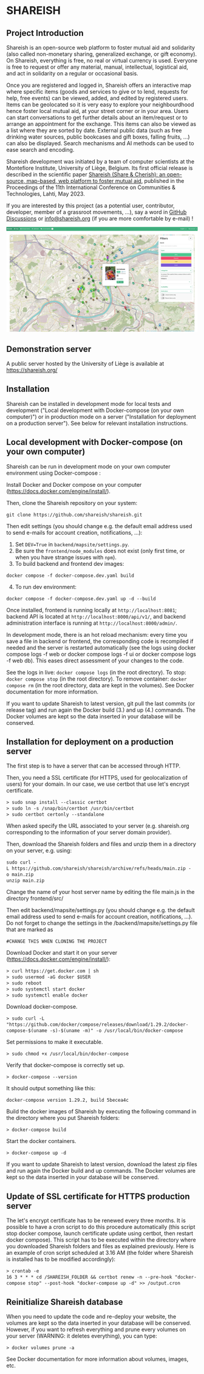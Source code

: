 # SHAREISH

## Project Introduction
Shareish is an open-source web platform to foster mutual aid and solidarity (also called non-monetary sharing, generalized exchange, or gift economy). On Shareish, everything is free, no real or virtual currency is used. Everyone is free to request or offer any material, manual, intellectual, logistical aid, and act in solidarity on a regular or occasional basis.

Once you are registered and logged in, Shareish offers an interactive map where specific items (goods and services to give or to lend, requests for help, free events) can be viewed, added, and edited by registered users. Items can be geolocated so it is very easy to explore your neighbourdhood hence foster local mutual aid, at your street corner or in your area. Users can start conversations to get further details about an item/request or to arrange an appointment for the exchange. This items can also be viewed as a list where they are sorted by date. External public data (such as free drinking water sources, public bookcases and gift boxes, falling fruits, ...) can also be displayed. Search mechanisms and AI methods can be used to ease search and encoding.

Shareish development was initiated by a team of computer scientists at the Montefiore Institute, University of Liège, Belgium. Its first official release is described in the scientific paper [Shareish (Share & Cherish): an open-source, map-based, web platform to foster mutual aid](https://dl.acm.org/doi/10.1145/3593743.3593790), published in the Proceedings of the 11th International Conference on Communities & Technologies, Lahti, May 2023.

If you are interested by this project (as a potential user, contributor, developer, member of a grassroot movements, ...), say a word in [GitHub Discussions](https://github.com/shareish/shareish/discussions) or <info@shareish.org> (if you are more comfortable by e-mail) !

![Shareish map](shareish-map-screenshot.jpg?raw=true "Shareish map")

## Demonstration server

A public server hosted by the University of Liège is available at https://shareish.org/

## Installation
Shareish can be installed in development mode for local tests and development ("Local development with Docker-compose (on your own computer)") or in production mode on a server ("Installation for deployment on a production server"). See below for relevant installation instructions.

## Local development with Docker-compose (on your own computer)

Shareish can be run in development mode on your own computer environment using Docker-compose :

Install Docker and Docker compose on your computer (https://docs.docker.com/engine/install/).

Then, clone the Shareish repository on your system:
```
git clone https://github.com/shareish/shareish.git
```

Then edit settings (you should change e.g. the default email address used to send e-mails for account creation, notifications, ...):
1. Set `DEV=True` in `backend/mapsite/settings.py`.
2. Be sure the `frontend/node_modules` does not exist (only first time, or when you have strange issues with `npm`).
3. To build backend and frontend dev images:
```
docker compose -f docker-compose.dev.yaml build
```
4. To run dev environment:
``` 
docker compose -f docker-compose.dev.yaml up -d --build
```

Once installed, frontend is running locally at `http://localhost:8081`; backend API is located at `http://localhost:8000/api/v1/`, and backend administration interface is running at `http://localhost:8000/admin/`.

In development mode, there is an hot reload mechanism: every time you save a file in backend or frontend, the corresponding code is recompiled if needed and the server is restarted automatically (see the logs using docker compose logs -f web or docker compose logs -f ui or docker compose logs -f web db). This eases direct assessment of your changes to the code.

See the logs in live: `docker compose logs` (in the root directory).
To stop: `docker compose stop` (in the root directory).
To remove container: `docker compose rm` (in the root directory, data are kept in the volumes).
See Docker documentation for more information.

If you want to update Shareish to latest version, git pull the last commits (or release tag) and run again the Docker build (3.) and up (4.) commands. The Docker volumes are kept so the data inserted in your database will be conserved.


## Installation for deployment on a production server

The first step is to have a server that can be accessed through HTTP.

Then, you need a SSL certificate (for HTTPS, used for geolocalization of users) for your domain. In our case, we use certbot that use let's encrypt certificate. 
```
> sudo snap install --classic certbot
> sudo ln -s /snap/bin/certbot /usr/bin/certbot
> sudo certbot certonly --standalone
```  
When asked specify the URL associated to your server (e.g. shareish.org corresponding to the information of your server domain provider).


Then, download the Shareish folders and files and unzip them in a directory on your server, e.g.  using:

```
sudo curl -L https://github.com/shareish/shareish/archive/refs/heads/main.zip -o main.zip
unzip main.zip 
```

Change the name of your host server name by editing the file main.js in the directory frontend/src/

Then edit backend/mapsite/settings.py (you should change e.g. the default email address used to send e-mails for account creation, notifications, ...). Do not forget to change the settings in the /backend/mapsite/settings.py file that are marked as
```
#CHANGE THIS WHEN CLONING THE PROJECT
```

Download Docker and start it on your server (https://docs.docker.com/engine/install/):

```
> curl https://get.docker.com | sh
> sudo usermod -aG docker $USER
> sudo reboot
> sudo systemctl start docker
> sudo systemctl enable docker
```

Download docker-compose.

```
> sudo curl -L "https://github.com/docker/compose/releases/download/1.29.2/docker-compose-$(uname -s)-$(uname -m)" -o /usr/local/bin/docker-compose
```

Set permissions to make it executable.

```
> sudo chmod +x /usr/local/bin/docker-compose
```

Verify that docker-compose is correctly set up.

```
> docker-compose --version
```
It should output something like this:
```
docker-compose version 1.29.2, build 5becea4c
```

Build the docker images of Shareish by executing the following command in the directory where you put Shareish folders:

```
> docker-compose build
```

Start the docker containers.

```
> docker-compose up -d
```

If you want to update Shareish to latest version, download the latest zip files and run again the Docker build and up commands.
The Docker volumes are kept so the data inserted in your database will be conserved.


## Update of SSL certificate for HTTPS production server
The let's encrypt certificate has to be renewed every three months. It is possible to have a cron script to do this procedure automatically (this script stop docker compose, launch certificate update using certbot, then restart docker compose). This script has to be executed within the directory where you downloaded Shareish folders and files as explained previously. Here is an example of cron script scheduled at 3.16 AM (the folder where Shareish is installed has to be modified accordingly):
```
> crontab -e
16 3 * * * cd /SHAREISH_FOLDER && certbot renew -n --pre-hook "docker-compose stop" --post-hook "docker-compose up -d" >> /output.cron
```

## Reinitialize Shareish database
When you need to update the code and re-deploy your website, the volumes are kept so the data inserted in your database will be conserved. However, if you want to refresh everything and prune every volumes on your server (WARNING: it deletes everything), you can type:

```
> docker volumes prune -a
```

See Docker documentation for more information about volumes, images, etc.

